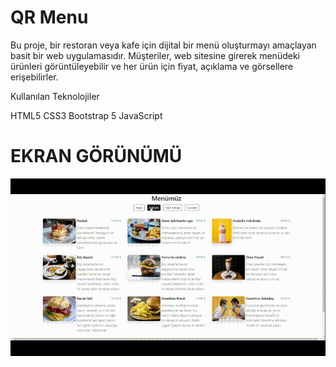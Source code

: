 

<h1> QR Menu </h1>

Bu proje, bir restoran veya kafe için dijital bir menü oluşturmayı amaçlayan basit bir web uygulamasıdır. Müşteriler, web sitesine girerek menüdeki ürünleri görüntüleyebilir ve her ürün için fiyat, açıklama ve görsellere erişebilirler.

Kullanılan Teknolojiler

HTML5
CSS3
Bootstrap 5
JavaScript

<h1> EKRAN GÖRÜNÜMÜ</h1>


![](QR-menü.gif)
